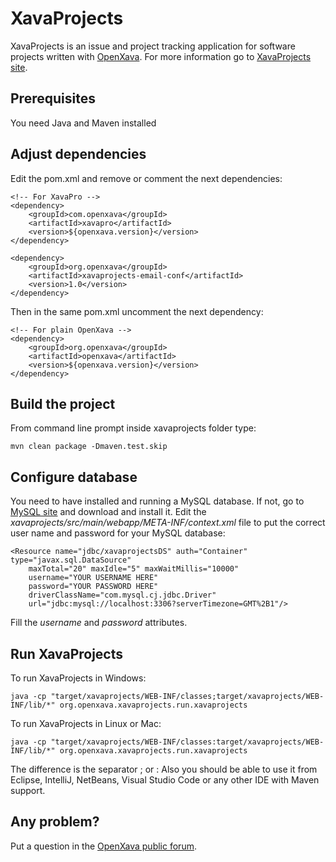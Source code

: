 # XavaProjects

XavaProjects is an issue and project tracking application for software projects written with [OpenXava](https://www.openxava.org). For more information go to [XavaProjects site](https://www.openxava.org/xavaprojects).

## Prerequisites
You need Java and Maven installed

## Adjust dependencies
Edit the pom.xml and remove or comment the next dependencies:

	<!-- For XavaPro --> 
	<dependency>
		<groupId>com.openxava</groupId>
		<artifactId>xavapro</artifactId>
		<version>${openxava.version}</version>
	</dependency>	
		
	<dependency>
		<groupId>org.openxava</groupId>
		<artifactId>xavaprojects-email-conf</artifactId>
		<version>1.0</version>
	</dependency>
		
Then in the same pom.xml uncomment the next dependency:

	<!-- For plain OpenXava --> 
	<dependency>
		<groupId>org.openxava</groupId>
		<artifactId>openxava</artifactId>
		<version>${openxava.version}</version>
	</dependency>		


## Build the project
From command line prompt inside xavaprojects folder type:

	mvn clean package -Dmaven.test.skip

## Configure database
You need to have installed and running a MySQL database. If not, go to [MySQL site](https://www.mysql.com/) and download and install it.
Edit the *xavaprojects/src/main/webapp/META-INF/context.xml* file to put the correct user name and password for your MySQL database:

	<Resource name="jdbc/xavaprojectsDS" auth="Container" type="javax.sql.DataSource"
		maxTotal="20" maxIdle="5" maxWaitMillis="10000"
		username="YOUR USERNAME HERE" 
		password="YOUR PASSWORD HERE" 
		driverClassName="com.mysql.cj.jdbc.Driver"
		url="jdbc:mysql://localhost:3306?serverTimezone=GMT%2B1"/>

Fill the *username* and *password* attributes.

## Run XavaProjects
To run XavaProjects in Windows:

	java -cp "target/xavaprojects/WEB-INF/classes;target/xavaprojects/WEB-INF/lib/*" org.openxava.xavaprojects.run.xavaprojects

To run XavaProjects in Linux or Mac:
	
	java -cp "target/xavaprojects/WEB-INF/classes:target/xavaprojects/WEB-INF/lib/*" org.openxava.xavaprojects.run.xavaprojects

The difference is the separator ; or :
Also you should be able to use it from Eclipse, IntelliJ, NetBeans, Visual Studio Code or any other IDE with Maven support.	

## Any problem?
Put a question in the [OpenXava public forum](https://sourceforge.net/p/openxava/discussion/419690/).
